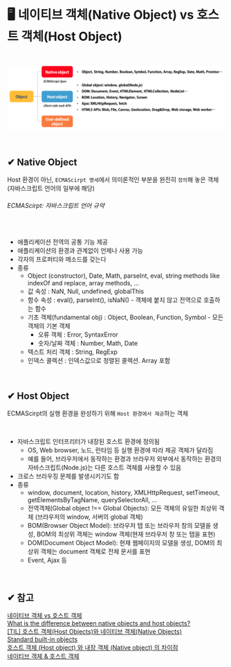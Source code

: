 # 🖥 네이티브 객체(Native Object) vs 호스트 객체(Host Object)

<br>

![host and native object](../img/hostandnative.png)

<br>

## ✔ Native Object

Host 환경이 아닌, `ECMAScirpt 명세`에서 의미론적인 부분을 완전히 `정의`해 놓은 객체 (자바스크립트 언어의 일부에 해당)

###### _ECMAScirpt: 자바스크립트 언어 규약_

<br>

- 애플리케이션 전역의 공통 기능 제공
- 애플리케이션의 환경과 관계없이 언제나 사용 가능
- 각자의 프로퍼티와 메소드를 갖는다
- 종류
  - Object (constructor), Date, Math, parseInt, eval, string methods like indexOf and replace, array methods, ...
  - 값 속성 : NaN, Null, undefined, globalThis
  - 함수 속성 : eval(), parseInt(), isNaN() - 객체에 붙지 않고 전역으로 호출하는 함수
  - 기초 객체(fundamental obj) : Object, Boolean, Function, Symbol - 모든 객체의 기본 객체
    - 오류 객체 : Error, SyntaxError
    - 숫자/날짜 객체 : Number, Math, Date
  - 텍스트 처리 객체 : String, RegExp
  - 인덱스 콜렉션 : 인덱스값으로 정렬된 콜렉션. Array 포함

<br>

## ✔ Host Object

ECMAScirpt의 실행 환경을 완성하기 위해 `Host 환경에서 제공`하는 객체

<br>

- 자바스크립트 인터프리터가 내장된 호스트 환경에 정의됨
  - OS, Web browser, 노드, 런타임 등 실행 환경에 따라 제공 객체가 달라짐
  - 예를 들어, 브라우저에서 동작하는 환경과 브라우저 외부에서 동작하는 환경의 자바스크립트(Node.js)는 다른 호스트 객체를 사용할 수 있음
- 크로스 브라우징 문제를 발생시키기도 함
- 종류
  - window, document, location, history, XMLHttpRequest, setTimeout, getElementsByTagName, querySelectorAll, ...
  - 전역객체(Global object !== Global Objects): 모든 객체의 유일한 최상위 객체 (브라우저의 window, 서버의 global 객체)
  - BOM(Browser Object Model): 브라우저 탭 또는 브라우저 창의 모델을 생성, BOM의 최상위 객체는 window 객체(현재 브라우저 창 또는 탭을 표현)
  - DOM(Document Object Model): 현재 웹페이지의 모델을 생성, DOM의 최상위 객체는 document 객체로 전체 문서를 표현
  - Event, Ajax 등

<br>

## ✔ 참고

[네이티브 객체 vs 호스트 객체](https://github.com/baeharam/Must-Know-About-Frontend/blob/main/Notes/javascript/native-host.md)  
[What is the difference between native objects and host objects?](https://stackoverflow.com/questions/7614317/what-is-the-difference-between-native-objects-and-host-objects)  
[\[TIL\] 호스트 객체(Host Objects)와 네이티브 객체(Native Objects)](https://velog.io/@bangina/FE%EB%A9%B4%EC%A0%91%EB%8C%80%EB%B9%84-%ED%98%B8%EC%8A%A4%ED%8A%B8-%EA%B0%9D%EC%B2%B4Host-Objects%EC%99%80-%EB%84%A4%EC%9D%B4%ED%8B%B0%EB%B8%8C-%EA%B0%9D%EC%B2%B4Native-Objects)  
[Standard built-in objects](https://developer.mozilla.org/en-US/docs/Web/JavaScript/Reference/Global_Objects)  
[호스트 객체 (Host object) 와 내장 객체 (Native object) 의 차이점](https://jopemachine.github.io/2021/10/05/host-vs-native/)  
[네이티브 객체 & 호스트 객체](https://donguk.netlify.app/javascript/%EB%84%A4%EC%9D%B4%ED%8B%B0%EB%B8%8C-%EA%B0%9D%EC%B2%B4-&-%ED%98%B8%EC%8A%A4%ED%8A%B8-%EA%B0%9D%EC%B2%B4/)
